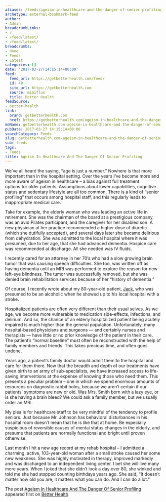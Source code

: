 ```yaml
---
aliases: /feeds/ageism-in-healthcare-and-the-danger-of-senior-profiling
archetype: external-bookmark-feed
author:
- Admin
breadcrumbLinks:
- /
- /feed/latest/
- /feed/latest/
breadcrumbs:
- Home
- Feeds
- Latest
categories: []
date: '2017-03-27T14:15:14+00:00'
feed:
  feed_url: https://getbetterhealth.com/feed/
  id: 40
  site_url: https://getbetterhealth.com
  source: miniflux
  title: Better Health
feedSource:
- better-health
link:
  brand: getbetterhealth.com
  href: https://getbetterhealth.com/ageism-in-healthcare-and-the-danger-of-senior-profiling/
mdName: getbetterhealth.com-ageism-in-healthcare-and-the-danger-of-senior-profiling
pubDate: 2017-03-27 14:15:14+00:00
searchCategory: Feeds
slug: getbetterhealth.com-ageism-in-healthcare-and-the-danger-of-senior-profiling
sub: feeds
tags:
- Feeds
title: Ageism In Healthcare And The Danger Of Senior Profiling
---
```


<p><img src="http://getbetterhealth.com/wp-content/uploads/2017/03/SeniorPowerSuit-227x300.jpg" alt="" loading="lazy"/>We’ve all heard the saying, “age is just a number.” Nowhere is that more important than in the hospital setting. Over the years I’ve become more and more aware of ageism in healthcare – a bias against full treatment options for older patients. Assumptions about lower capabilities, cognitive status and sedentary lifestyle are all too common. There is a kind of “senior profiling” that occurs among hospital staff, and this regularly leads to inappropriate medical care.</p>
<p>Take for example, the elderly woman who was leading an active life in retirement. She was the chairman of the board at a prestigious company, was an avid Pilates participant, and the caregiver for her disabled son. A new physician at her practice recommended a higher dose of diuretic (which she dutifully accepted), and several days later she became delirious from dehydration. She was admitted to the local hospital where it was presumed, due to her age, that she had advanced dementia. Hospice care was recommended at discharge. All she needed was IV fluids.</p>
<p>I recently cared for an attorney in her 70’s who had a slow growing brain tumor that was causing speech difficulties. She too, was written off as having dementia until an MRI was performed to explore the reason for new left-eye blindness. The tumor was successfully removed, but she was denied brain rehabilitation services because of her “history of dementia.”</p>
<p>Of course, I recently wrote about my 80-year-old patient, <a href="http://getbetterhealth.com/when-its-more-important-to-save-a-lifestyle-than-a-life-jacks-story/2017.02.03" rel="noopener noreferrer" target="_blank" referrerpolicy="no-referrer">Jack</a>, who was presumed to be an alcoholic when he showed up to his local hospital with a stroke.</p>
<p>Hospitalized patients are often very different than their usual selves. As we age, we become more vulnerable to medication side-effects, infections, and delirium. And so, the chance of an elderly hospitalized patient being acutely impaired is much higher than the general population. Unfortunately, many hospital-based physicians and surgeons — and certainly nurses and therapists — have little or no prior knowledge of the patient in their care. The patient’s “normal baseline” must often be reconstructed with the help of family members and friends. This takes precious time, and often goes undone.</p>
<p>Years ago, a patient’s family doctor would admit them to the hospital and care for them there. Now that the breadth and depth of our treatments have given birth to an army of sub-specialists, we have increased access to life-saving interventions at the expense of knowing those who need them. This presents a peculiar problem – one in which we spend enormous amounts of resources on diagnostic rabbit holes, because we aren’t certain if our patients’ symptoms are new or old. Was Mrs. Smith born with a lazy eye, or is she having a brain bleed? We could ask a family member, but we usually order an MRI.</p>
<p>My plea is for healthcare staff to be very mindful of the tendency to profile seniors. Just because Mr. Johnson has behavioral disturbances in his hospital room doesn’t mean that he is like that at home. Be especially suspicious of reversible causes of mental status changes in the elderly, and presume that patients are normally functional and bright until proven otherwise.</p>
<p>Last month I hit a new age record at my rehab hospital – I admitted a charming, active, 103-year-old woman after a small stroke caused her some new weakness. She was highly motivated in therapy, improved markedly and was discharged to an independent living center. I bet she will live many more years. When I joked that she didn’t look a day over 80, she winked and told me she had stopped counting birthdays years ago. She said, “It doesn’t matter how old you are, it matters what you can do. And I can do a lot.”</p>
<p>The post <a href="https://getbetterhealth.com/ageism-in-healthcare-and-the-danger-of-senior-profiling/" rel="noopener noreferrer" target="_blank" referrerpolicy="no-referrer">Ageism In Healthcare And The Danger Of Senior Profiling</a> appeared first on <a href="https://getbetterhealth.com" rel="noopener noreferrer" target="_blank" referrerpolicy="no-referrer">Better Health</a>.</p>